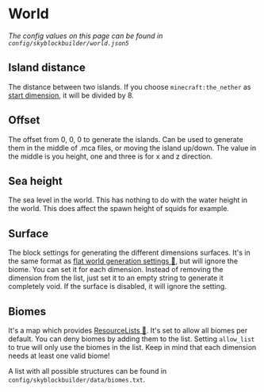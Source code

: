 # World
*The config values on this page can be found in `config/skyblockbuilder/world.json5`*

## Island distance
The distance between two islands. If you choose `minecraft:the_nether` as [start dimension](spawn.md#dimension), it will be 
divided by 8.

## Offset
The offset from 0, 0, 0 to generate the islands. Can be used to generate them in the middle of .mca files, or moving
the island up/down. The value in the middle is you height, one and three is for x and z direction.

## Sea height
The sea level in the world. This has nothing to do with the water height in the world. This does affect the spawn height
of squids for example.

## Surface
The block settings for generating the different dimensions surfaces. It's in the same format as 
[flat world generation settings 🔗](https://minecraft.fandom.com/wiki/Superflat#Preset_code_format), but will ignore
the biome. You can set it for each dimension. Instead of removing the dimension from the list, just set it to an empty
string to generate it completely void. If the surface is disabled, it will ignore the setting.

## Biomes
It's a map which provides [ResourceLists 🔗](https://moddingx.org/libx/org/moddingx/libx/util/data/ResourceList.html#use_resource_lists_in_configs).
It's set to allow all biomes per default. You can deny biomes by adding them to the list. Setting `allow_list` to true
will only use the biomes in the list. Keep in mind that each dimension needs at least one valid biome!

A list with all possible structures can be found in `config/skyblockbuilder/data/biomes.txt`.